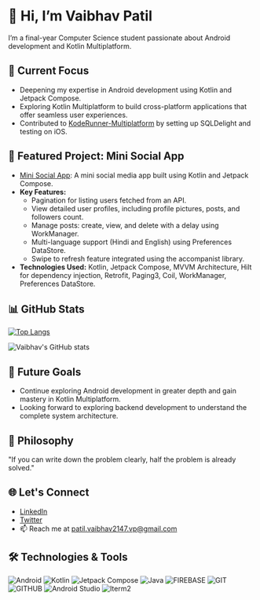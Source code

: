 # 👋 Hi, I’m Vaibhav Patil

I’m a final-year Computer Science student passionate about Android development and Kotlin Multiplatform.

## 🚀 Current Focus
- Deepening my expertise in Android development using Kotlin and Jetpack Compose.
- Exploring Kotlin Multiplatform to build cross-platform applications that offer seamless user experiences.
- Contributed to [KodeRunner-Multiplatform](https://github.com/Abhay-cloud/KodeRunner-Multiplatform) by setting up SQLDelight and testing on iOS.

## 📱 Featured Project: Mini Social App
- [Mini Social App](https://github.com/Vaibhav-214/Mini-Social-App): A mini social media app built using Kotlin and Jetpack Compose.
- **Key Features:**
  - Pagination for listing users fetched from an API.
  - View detailed user profiles, including profile pictures, posts, and followers count.
  - Manage posts: create, view, and delete with a delay using WorkManager.
  - Multi-language support (Hindi and English) using Preferences DataStore.
  - Swipe to refresh feature integrated using the accompanist library.
- **Technologies Used:** Kotlin, Jetpack Compose, MVVM Architecture, Hilt for dependency injection, Retrofit, Paging3, Coil, WorkManager, Preferences DataStore.

## 📊 GitHub Stats

[![Top Langs](https://github-readme-stats.vercel.app/api/top-langs/?username=Vaibhav-214&layout=compact&theme=radical)](https://github.com/anuraghazra/github-readme-stats)

![Vaibhav's GitHub stats](https://github-readme-stats.vercel.app/api?username=Vaibhav-214&show_icons=true&theme=radical)


## 🎯 Future Goals
- Continue exploring Android development in greater depth and gain mastery in Kotlin Multiplatform.
- Looking forward to exploring backend development to understand the complete system architecture.

## 💬 Philosophy
"If you can write down the problem clearly, half the problem is already solved."

## 🌐 Let's Connect
- [LinkedIn](https://www.linkedin.com/in/vaibhavpatil214/)
- [Twitter](https://x.com/alex214_andriod)
- 📫 Reach me at patil.vaibhav2147.vp@gmail.com

## 🛠️ Technologies & Tools
![Android](https://img.shields.io/badge/Android-3DDC84.svg?style=for-the-badge&logo=Android&logoColor=white)
![Kotlin](https://img.shields.io/badge/kotlin-%237F52FF.svg?style=for-the-badge&logo=kotlin&logoColor=white)
![Jetpack Compose](https://img.shields.io/badge/Jetpack%20Compose-4285F4.svg?style=for-the-badge&logo=Jetpack-Compose&logoColor=white)
![Java](https://img.shields.io/badge/java-%23ED8B00.svg?style=for-the-badge&logo=java&logoColor=white)
![FIREBASE](https://img.shields.io/badge/Firebase-FFCA28.svg?style=for-the-badge&logo=Firebase&logoColor=black)
![GIT](https://img.shields.io/badge/Git-F05032.svg?style=for-the-badge&logo=Git&logoColor=white)
![GITHUB](https://img.shields.io/badge/GitHub-181717.svg?style=for-the-badge&logo=GitHub&logoColor=white)
![Android Studio](https://img.shields.io/badge/Android%20Studio-3DDC84.svg?style=for-the-badge&logo=Android-Studio&logoColor=white)
![Iterm2](https://img.shields.io/badge/iTerm2-000000.svg?style=for-the-badge&logo=iTerm2&logoColor=white)









<!---
Vaibhav-214/Vaibhav-214 is a ✨ special ✨ repository because its `README.md` (this file) appears on your GitHub profile.
You can click the Preview link to take a look at your changes.
--->
